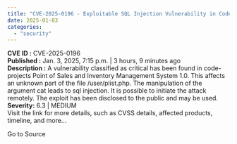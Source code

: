 ```yaml
---
title: "CVE-2025-0196 - Exploitable SQL Injection Vulnerability in Code-Projects Point of Sales and Inventory Management System"
date: 2025-01-03
categories: 
  - "security"
---
```


**CVE ID :** CVE-2025-0196  
**Published :** Jan. 3, 2025, 7:15 p.m. | 3 hours, 9 minutes ago  
**Description :** A vulnerability classified as critical has been found in code-projects Point of Sales and Inventory Management System 1.0. This affects an unknown part of the file /user/plist.php. The manipulation of the argument cat leads to sql injection. It is possible to initiate the attack remotely. The exploit has been disclosed to the public and may be used.  
**Severity:** 6.3 | MEDIUM  
Visit the link for more details, such as CVSS details, affected products, timeline, and more...

Go to Source
